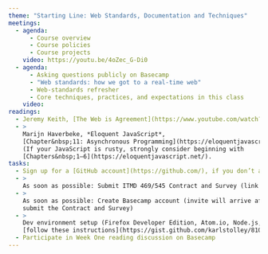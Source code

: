 ```yaml
---
theme: "Starting Line: Web Standards, Documentation and Techniques"
meetings:
  - agenda:
      - Course overview
      - Course policies
      - Course projects
    video: https://youtu.be/4oZec_G-Di0
  - agenda:
      - Asking questions publicly on Basecamp
      - "Web standards: how we got to a real-time web"
      - Web-standards refresher
      - Core techniques, practices, and expectations in this class
    video:
readings:
  - Jeremy Keith, [The Web is Agreement](https://www.youtube.com/watch?v=F3OpvEX2fhs) [Video, 28 mins]
  - >
    Marijn Haverbeke, *Eloquent JavaScript*,
    [Chapter&nbsp;11: Asynchronous Programming](https://eloquentjavascript.net/11_async.html)
    (If your JavaScript is rusty, strongly consider beginning with
    [Chapters&nbsp;1–6](https://eloquentjavascript.net/).
tasks:
  - Sign up for a [GitHub account](https://github.com/), if you don’t already have one
  - >
    As soon as possible: Submit ITMD 469/545 Contract and Survey (link in your @hawk.iit.edu inbox)
  - >
    As soon as possible: Create Basecamp account (invite will arrive after you
    submit the Contract and Survey)
  - >
    Dev environment setup (Firefox Developer Edition, Atom.io, Node.js, Git);
    [follow these instructions](https://gist.github.com/karlstolley/810e9cb69727ff20c3cf56ac33734b79)
  - Participate in Week One reading discussion on Basecamp
---
```

